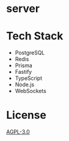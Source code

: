 # server

# Tech Stack

- PostgreSQL
- Redis
- Prisma
- Fastify
- TypeScript
- Node.js
- WebSockets

# License
[AGPL-3.0](./LICENSE)

